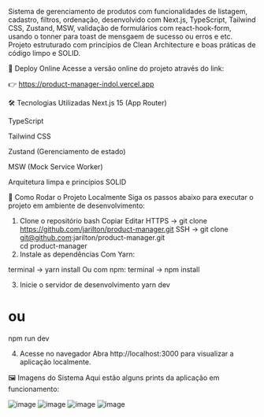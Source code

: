 Sistema de gerenciamento de produtos com funcionalidades de listagem, cadastro, filtros, ordenação, desenvolvido com Next.js, TypeScript, Tailwind CSS, Zustand, MSW, validação de formulários com react-hook-form, usando o tonner para toast de mensgaem de sucesso ou erros e etc. Projeto estruturado com princípios de Clean Architecture e boas práticas de código limpo e SOLID.

🔗 Deploy Online
Acesse a versão online do projeto através do link:

👉 https://product-manager-indol.vercel.app

🛠️ Tecnologias Utilizadas
Next.js 15 (App Router)

TypeScript

Tailwind CSS

Zustand (Gerenciamento de estado)

MSW (Mock Service Worker)

Arquitetura limpa e princípios SOLID

🚀 Como Rodar o Projeto Localmente
Siga os passos abaixo para executar o projeto em ambiente de desenvolvimento:

1. Clone o repositório
bash
Copiar
Editar
HTTPS -> git clone https://github.com/jarilton/product-manager.git 
SSH -> git clone git@github.com:jarilton/product-manager.git  
cd product-manager
2. Instale as dependências
Com Yarn:
 
terminal -> yarn install
Ou com npm:
terminal -> npm install

3. Inicie o servidor de desenvolvimento
yarn dev
# ou
npm run dev

4. Acesse no navegador
Abra http://localhost:3000 para visualizar a aplicação localmente.

🖼️ Imagens do Sistema
Aqui estão alguns prints da aplicação em funcionamento:

![image](https://github.com/user-attachments/assets/b301b5c6-cdee-4f3d-b53d-8b80b2f80b8d)
![image](https://github.com/user-attachments/assets/1354b11f-e62c-4e83-9794-073112bf9e7c)
![image](https://github.com/user-attachments/assets/14b3a7d8-8ed6-4cc2-b10e-b5b77dfd71b7)
![image](https://github.com/user-attachments/assets/44d4f442-5d8e-43d0-9565-1f0c594ebd63)





